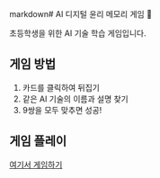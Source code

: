 markdown# AI 디지털 윤리 메모리 게임 🤖

초등학생을 위한 AI 기술 학습 게임입니다.

## 게임 방법
1. 카드를 클릭하여 뒤집기
2. 같은 AI 기술의 이름과 설명 찾기
3. 9쌍을 모두 맞추면 성공!

## 게임 플레이
[여기서 게임하기](https://사용자명.github.io/ai-memory-game/)
